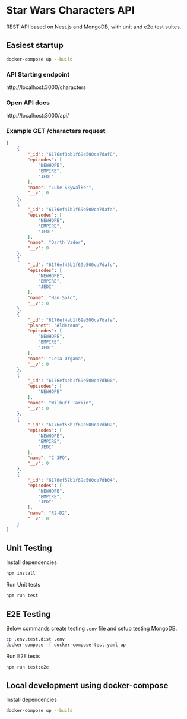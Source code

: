 # Star Wars Characters API

REST API based on Nest.js and MongoDB, with unit and e2e test suites.

## Easiest startup
```bash
docker-compose up --build
```

### API Starting endpoint 
http://localhost:3000/characters

### Open API docs
http://localhost:3000/api/

### Example GET /characters request
```json
[
    {
        "_id": "6176ef3bb1f69e500ca7daf8",
        "episodes": [
            "NEWHOPE",
            "EMPIRE",
            "JEDI"
        ],
        "name": "Luke Skywalker",
        "__v": 0
    },
    {
        "_id": "6176ef41b1f69e500ca7dafa",
        "episodes": [
            "NEWHOPE",
            "EMPIRE",
            "JEDI"
        ],
        "name": "Darth Vader",
        "__v": 0
    },
    {
        "_id": "6176ef46b1f69e500ca7dafc",
        "episodes": [
            "NEWHOPE",
            "EMPIRE",
            "JEDI"
        ],
        "name": "Han Solo",
        "__v": 0
    },
    {
        "_id": "6176ef4ab1f69e500ca7dafe",
        "planet": "Alderaan",
        "episodes": [
            "NEWHOPE",
            "EMPIRE",
            "JEDI"
        ],
        "name": "Leia Organa",
        "__v": 0
    },
    {
        "_id": "6176ef4eb1f69e500ca7db00",
        "episodes": [
            "NEWHOPE"
        ],
        "name": "Wilhuff Tarkin",
        "__v": 0
    },
    {
        "_id": "6176ef53b1f69e500ca7db02",
        "episodes": [
            "NEWHOPE",
            "EMPIRE",
            "JEDI"
        ],
        "name": "C-3PO",
        "__v": 0
    },
    {
        "_id": "6176ef57b1f69e500ca7db04",
        "episodes": [
            "NEWHOPE",
            "EMPIRE",
            "JEDI"
        ],
        "name": "R2-D2",
        "__v": 0
    }
]
```

## Unit Testing
Install dependencies
```bash
npm install
```
Run Unit tests
```bash
npm run test
```

## E2E Testing

Below commands create testing `.env` file and setup testing MongoDB.
```bash
cp .env.test.dist .env
docker-compose -f docker-compose-test.yaml up
```

Run E2E tests
```bash
npm run test:e2e
```

## Local development using docker-compose
Install dependencies
```bash
docker-compose up --build
```
